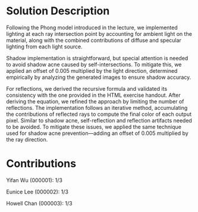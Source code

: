 # Solution Description

Following the Phong model introduced in the lecture, we implemented lighting at each ray intersection point by accounting for ambient light on the material, along with the combined contributions of diffuse and specular lighting from each light source.  

Shadow implementation is straightforward, but special attention is needed to avoid shadow acne caused by self-intersections. To mitigate this, we applied an offset of 0.005 multiplied by the light direction, determined empirically by analyzing the generated images to ensure shadow accuracy.  

For reflections, we derived the recursive formula and validated its consistency with the one provided in the HTML exercise handout. After deriving the equation, we refined the approach by limiting the number of reflections. The implementation follows an iterative method, accumulating the contributions of reflected rays to compute the final color of each output pixel. Similar to shadow acne, self-reflection and reflection artifacts needed to be avoided. To mitigate these issues, we applied the same technique used for shadow acne prevention—adding an offset of 0.005 multiplied by the ray direction.

# Contributions

Yifan Wu (000001): 1/3

Eunice Lee (000002): 1/3

Howell Chan (000003): 1/3